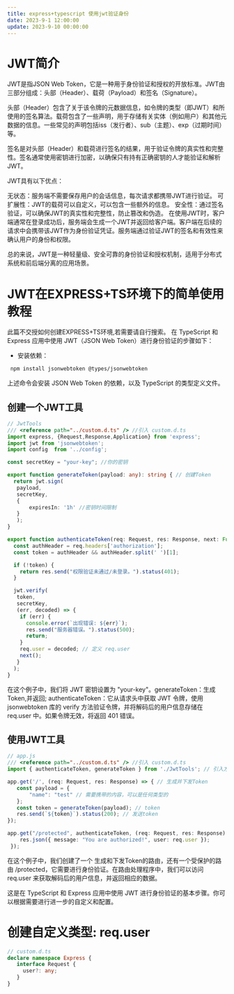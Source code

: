 ```yaml
---
title: express+typescript 使用jwt验证身份
date: 2023-9-1 12:00:00
update: 2023-9-10 00:00:00
---
```


# JWT简介
JWT是指JSON Web Token，它是一种用于身份验证和授权的开放标准。JWT由三部分组成：头部（Header）、载荷（Payload）和签名（Signature）。

头部（Header）包含了关于该令牌的元数据信息，如令牌的类型（即JWT）和所使用的签名算法。载荷包含了一些声明，用于存储有关实体（例如用户）和其他元数据的信息。一些常见的声明包括iss（发行者）、sub（主题）、exp（过期时间）等。

签名是对头部（Header）和载荷进行签名的结果，用于验证令牌的真实性和完整性。签名通常使用密钥进行加密，以确保只有持有正确密钥的人才能验证和解析JWT。

JWT具有以下优点：

无状态：服务端不需要保存用户的会话信息，每次请求都携带JWT进行验证。
可扩展性：JWT的载荷可以自定义，可以包含一些额外的信息。
安全性：通过签名验证，可以确保JWT的真实性和完整性，防止篡改和伪造。
在使用JWT时，客户端通常在登录成功后，服务端会生成一个JWT并返回给客户端。客户端在后续的请求中会携带该JWT作为身份验证凭证。服务端通过验证JWT的签名和有效性来确认用户的身份和权限。

总的来说，JWT是一种轻量级、安全可靠的身份验证和授权机制，适用于分布式系统和前后端分离的应用场景。

# JWT在EXPRESS+TS环境下的简单使用教程
此篇不交授如何创建EXPRESS+TS环境,若需要请自行搜索。
在 TypeScript 和 Express 应用中使用 JWT（JSON Web Token）进行身份验证的步骤如下：
- 安装依赖：
 ```bash
  npm install jsonwebtoken @types/jsonwebtoken
 ```
上述命令会安装 JSON Web Token 的依赖，以及 TypeScript 的类型定义文件。

## 创建一个JWT工具
 ```typescript
 // JwtTools
 /// <reference path="../custom.d.ts" /> //引入 custom.d.ts
 import express, {Request,Response,Application} from 'express';
 import jwt from 'jsonwebtoken';
 import config  from '../config';

 const secretKey = "your-key"; //你的密钥

 export function generateToken(payload: any): string { // 创建Token
   return jwt.sign(
    payload,
    secretKey,
    {
        expiresIn: '1h' //密钥时间限制
    }
    );
 }

 export function authenticateToken(req: Request, res: Response, next: Function) { // 验证Token
   const authHeader = req.headers['authorization'];
   const token = authHeader && authHeader.split(' ')[1];

   if (!token) {
     return res.send("权限验证未通过/未登录。").status(401);
   }
 
   jwt.verify(
    token,
    secretKey,
    (err, decoded) => {
     if (err) {
       console.error(`出现错误: ${err}`);
       res.send("服务器错误。").status(500);
       return;
     }
     req.user = decoded; // 定义 req.user
     next();
    }
   );
 }
 ```
在这个例子中，我们将 JWT 密钥设置为 "your-key"。generateToken：生成Token,并返回; authenticateToken：它从请求头中获取 JWT 令牌，使用 jsonwebtoken 库的 verify 方法验证令牌，并将解码后的用户信息存储在 req.user 中。如果令牌无效，将返回 401 错误。

## 使用JWT工具
 ```typescript
 // app.js
 /// <reference path="../custom.d.ts" /> //引入 custom.d.ts
 import { authenticateToken, generateToken } from './JwtTools'; // 引入方法,不要照抄

 app.get('/', (req: Request, res: Response) => { // 生成并下发Token
    const payload = { 
        "name": "test" // 需要携带的内容，可以是任何类型的
    };
    const token = generateToken(payload); // token
    res.send(`${token}`).status(200); // 发送token
 });

 app.get("/protected", authenticateToken, (req: Request, res: Response) => { // 保护的路由
     res.json({ message: "You are authorized!", user: req.user });
  });
 ```
在这个例子中，我们创建了一个 生成和下发Token的路由，还有一个受保护的路由 /protected，它需要进行身份验证。在路由处理程序中，我们可以访问 req.user 来获取解码后的用户信息，并返回相应的数据。

这是在 TypeScript 和 Express 应用中使用 JWT 进行身份验证的基本步骤。你可以根据需要进行进一步的自定义和配置。

# 创建自定义类型: req.user
 ```typescript
 // custom.d.ts
 declare namespace Express {
    interface Request {
      user?: any;
    }
 }
 ```